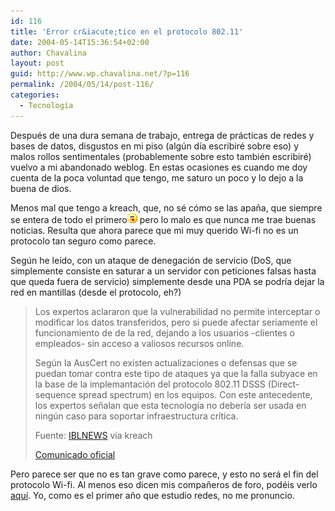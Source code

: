 ```yaml
---
id: 116
title: 'Error cr&iacute;tico en el protocolo 802.11'
date: 2004-05-14T15:36:54+02:00
author: Chavalina
layout: post
guid: http://www.wp.chavalina.net/?p=116
permalink: /2004/05/14/post-116/
categories:
  - Tecnología
---
```

Despu&eacute;s de una dura semana de trabajo, entrega de pr&aacute;cticas de redes y bases de datos, disgustos en mi piso (alg&uacute;n d&iacute;a escribir&eacute; sobre eso) y malos rollos sentimentales (probablemente sobre esto tambi&eacute;n escribir&eacute;) vuelvo a mi abandonado weblog. En estas ocasiones es cuando me doy cuenta de la poca voluntad que tengo, me saturo un poco y lo dejo a la buena de dios. 

Menos mal que tengo a <span class="alguien">kreach</span>, que, no s&eacute; c&oacute;mo se las apa&ntilde;a, que siempre se entera de todo el primero<img src="/imagenes/emoticonos/lengua.gif" alt="emo lengua" width="16" height="16" /> pero lo malo es que nunca me trae buenas noticias. Resulta que ahora parece que mi muy querido Wi-fi no es un protocolo tan seguro como parece.

Seg&uacute;n he le&iacute;do, con un ataque de denegaci&oacute;n de servicio (DoS, que simplemente consiste en saturar a un servidor con peticiones falsas hasta que queda fuera de servicio) simplemente desde una PDA se podr&iacute;a dejar la red en mantillas (desde el protocolo, eh?)

> Los expertos aclararon que la vulnerabilidad no permite interceptar o modificar los datos transferidos, pero si puede afectar seriamente el funcionamiento de de la red, dejando a los usuarios -clientes o empleados- sin acceso a valiosos recursos online. 
> 
> Seg&uacute;n la AusCert no existen actualizaciones o defensas que se puedan tomar contra este tipo de ataques ya que la falla subyace en la base de la implemantaci&oacute;n del protocolo 802.11 DSSS (Direct-sequence spread spectrum) en los equipos. Con este antecedente, los expertos se&ntilde;alan que esta tecnolog&iacute;a no deber&iacute;a ser usada en ning&uacute;n caso para soportar infraestructura cr&iacute;tica. 
> 
> <p class="cita">
>   Fuente: <a href="http://iblnews.com/noticias/05/107606.html" target="_blank">IBLNEWS</a> via kreach
> </p>
> 
> <p class="cita">
>   <a href="http://www.auscert.org.au/render.html?it=4091" target="_blank">Comunicado oficial</a>
> </p>

Pero parece ser que no es tan grave como parece, y esto no ser&aacute; el fin del protocolo Wi-fi. Al menos eso dicen mis compa&ntilde;eros de foro, pod&eacute;is verlo <a href="http://www.gsmspain.com/foros/showthread.php?s=&#038;threadid=208000" target="_blank">aqu&iacute;</a>. Yo, como es el primer a&ntilde;o que estudio redes, no me pronuncio.